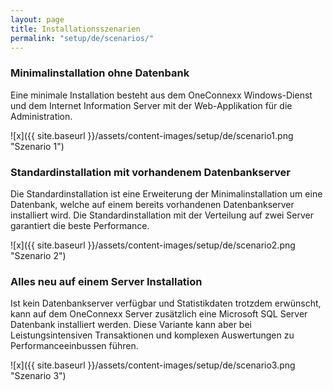 ```yaml
---
layout: page
title: Installationsszenarien
permalink: "setup/de/scenarios/"
---
```


### Minimalinstallation ohne Datenbank
Eine minimale Installation besteht aus dem OneConnexx Windows-Dienst und dem Internet Information Server mit der Web-Applikation für die Administration.

![x]({{ site.baseurl }}/assets/content-images/setup/de/scenario1.png "Szenario 1")


### Standardinstallation mit vorhandenem Datenbankserver
Die Standardinstallation ist eine Erweiterung der Minimalinstallation um eine Datenbank, welche auf einem bereits vorhandenen Datenbankserver installiert wird. 
Die Standardinstallation mit der Verteilung auf zwei Server garantiert die beste Performance.

![x]({{ site.baseurl }}/assets/content-images/setup/de/scenario2.png "Szenario 2")

### Alles neu auf einem Server Installation
Ist kein Datenbankserver verfügbar und Statistikdaten trotzdem erwünscht, kann auf dem OneConnexx Server zusätzlich eine
Microsoft SQL Server Datenbank installiert werden. Diese Variante kann aber bei Leistungsintensiven Transaktionen und
komplexen Auswertungen zu Performanceeinbussen führen.

![x]({{ site.baseurl }}/assets/content-images/setup/de/scenario3.png "Szenario 3")
